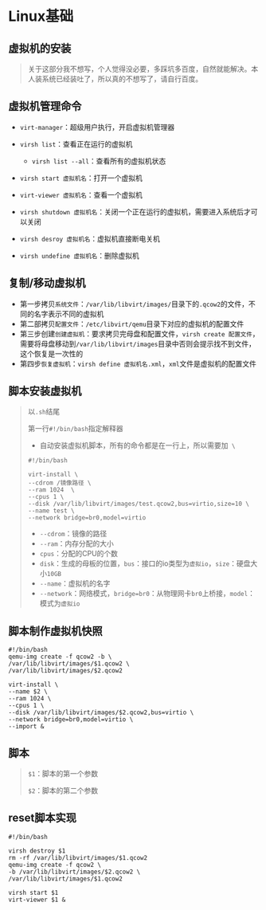 # Linux基础

## 虚拟机的安装

>   关于这部分我不想写，个人觉得没必要，多踩坑多百度，自然就能解决。本人装系统已经装吐了，所以真的不想写了，请自行百度。

## 虚拟机管理命令

*   `virt-manager`：超级用户执行，开启虚拟机管理器

*   `virsh list`：查看正在运行的虚拟机

    *   `virsh list --all`：查看所有的虚拟机状态

*   `virsh start 虚拟机名`：打开一个虚拟机

*   `virt-viewer 虚拟机名`：查看一个虚拟机

*   `virsh shutdown 虚拟机名`：关闭一个正在运行的虚拟机，需要进入系统后才可以关闭

*   `virsh desroy 虚拟机名`：虚拟机直接断电关机

*   `virsh undefine 虚拟机名`：删除虚拟机


## 复制/移动虚拟机

*   第一步拷贝`系统文件`：`/var/lib/libvirt/images/`目录下的`.qcow2`的文件，不同的名字表示不同的虚拟机
*   第二部拷贝`配置文件`：`/etc/libvirt/qemu`目录下对应的虚拟机的配置文件
*   第三步创建`创建虚拟机`：要求拷贝完母盘和配置文件，`virsh create 配置文件`，需要将母盘移动到`/var/lib/libvirt/images`目录中否则会提示找不到文件，这个恢复是一次性的
*   第四步`恢复虚拟机`：`virsh define 虚拟机名.xml`，`xml`文件是虚拟机的配置文件

## 脚本安装虚拟机

>以`.sh`结尾
>
>第一行`#!/bin/bash`指定解释器
>
>*   自动安装虚拟机脚本，所有的命令都是在一行上，所以需要加` \`
>
>    ```
>    #!/bin/bash
>
>    virt-install \
>    --cdrom /镜像路径 \
>    --ram 1024  \
>    --cpus 1 \
>    --disk /var/lib/libvirt/images/test.qcow2,bus=virtio,size=10 \
>    --name test \
>    --network bridge=br0,model=virtio
>    ```
>    *   `--cdrom`：镜像的路径
>    *   `--ram`：内存分配的大小
>    *   `cpus`：分配的CPU的个数
>    *   `disk`：生成的母板的位置，`bus`：接口的io类型为`虚拟io`，`size`：硬盘大小`10GB`
>    *   `--name`：虚拟机的名字
>    *   `--network`：网络模式，`bridge=br0`：从物理网卡`br0`上桥接，`model`：模式为`虚拟io`

## 脚本制作虚拟机快照

```
#!/bin/bash
qemu-img create -f qcow2 -b \
/var/lib/libvirt/images/$1.qcow2 \
/var/lib/libvirt/images/$2.qcow2

virt-install \
--name $2 \
--ram 1024 \
--cpus 1 \
--disk /var/lib/libvirt/images/$2.qcow2,bus=virtio \
--network bridge=br0,model=virtio \
--import &
```

## 脚本

>   `$1`：脚本的第一个参数
>
>   `$2`：脚本的第二个参数

## reset脚本实现

```
#!/bin/bash

virsh destroy $1
rm -rf /var/lib/libvirt/images/$1.qcow2
qemu-img create -f qcow2 \
-b /var/lib/libvirt/images/$2.qcow2 \
/var/lib/libvirt/images/$1.qcow2

virsh start $1
virt-viewer $1 &
```



